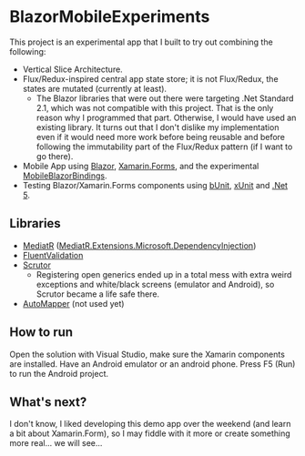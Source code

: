 # BlazorMobileExperiments

This project is an experimental app that I built to try out combining the following:

-   Vertical Slice Architecture.
-   Flux/Redux-inspired central app state store; it is not Flux/Redux, the states are mutated (currently at least).
    -   The Blazor libraries that were out there were targeting .Net Standard 2.1, which was not compatible with this project. That is the only reason why I programmed that part. Otherwise, I would have used an existing library. It turns out that I don't dislike my implementation even if it would need more work before being reusable and before following the immutability part of the Flux/Redux pattern (if I want to go there).
-   Mobile App using [Blazor](https://blazor.net/), [Xamarin.Forms](https://dotnet.microsoft.com/apps/xamarin/xamarin-forms), and the experimental [MobileBlazorBindings](https://github.com/xamarin/MobileBlazorBindings).
-   Testing Blazor/Xamarin.Forms components using [bUnit](https://github.com/egil/bunit), [xUnit](https://xunit.net/) and [.Net 5](https://dotnet.microsoft.com/download/dotnet/5.0).

## Libraries

-   [MediatR](https://github.com/jbogard/MediatR) ([MediatR.Extensions.Microsoft.DependencyInjection](https://github.com/jbogard/MediatR.Extensions.Microsoft.DependencyInjection))
-   [FluentValidation](https://fluentvalidation.net/)
-   [Scrutor](https://github.com/khellang/Scrutor)
    -   Registering open generics ended up in a total mess with extra weird exceptions and white/black screens (emulator and Android), so Scrutor became a life safe there.
-   [AutoMapper](https://automapper.org/) (not used yet)

## How to run

Open the solution with Visual Studio, make sure the Xamarin components are installed. Have an Android emulator or an android phone. Press F5 (Run) to run the Android project.

## What's next?

I don't know, I liked developing this demo app over the weekend (and learn a bit about Xamarin.Form), so I may fiddle with it more or create something more real... we will see...
